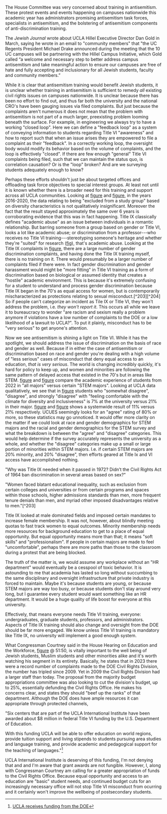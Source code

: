 
The House Committee was very concerned about training in antisemitism. These protest events and events happening on campuses nationwide this academic year has administrators promising antisemitism task forces, specialists in antisemitism, 
and the bolstering of antisemitism components of anti-discrimination training. 

The *Jewish Journal* wrote about UCLA Hillel Executive Director Dan Gold in March, saying he wrote in an email to "community members" that "the UC Regents President Michael Drake announced during the meeting that the 10 UC campuses will be 
partnering with the Hillel Campus Initiative, which Gold called “a welcome and necessary step to better address campus antisemitism and take meaningful action to ensure our campuses are free of hate and fully accepting and inclusionary
for all Jewish students, faculty and community members.”

While it is clear that antisemitism training would benefit Jewish students, it is unclear whether training in antisemitism is sufficient to remedy *all* existing civil rights issues on campuses nationwide. It is unclear because there has been 
no effort to find out, and thus far both the university and the national CRO's have been gauging issues via filed complaints. But just because the complaints aren't numerous it does not mean that the problem with antisemitism is not part of 
a much larger, preexisting problem looming beneath the surface. For example, in engineering we always try to have a working "closed loop". Here we can define a "feedback loop" as a system of conveying information to students regarding Title VI 
"awareness" and how to report such that when an issue arises they are empowered to file a complaint as their "feedback". In a correctly working loop, the oversight body would modify its behavior based on the volume of complaints, and the 
loop is effectively "closed". If there are few enough "general" Title VI complaints being filed, such that we can maintain the status quo, is correlation causation? Or is the "loop" broken? And are we surveying students adequately enough to know?

Perhaps these efforts shouldn't just be about targeted offices and offloading task force objectives to special interest groups. At least not until it is known whether there is a broader need for this training and support across all UCLA communities. 
Looking at [figure](##fig:ucues-ucla-site-1) and [figure](##fig:ucues-ucla-site-2), in the years 2016-2020, the data relating to being "excluded from a study group" based on diversity characteristics is not qualitatively insignificant. Moreover the 
fact that the result stayed approximately the same over 6 years is corroborating evidence that this was in fact happening. Title IX classically defines "academic abuse" as an issue between individuals in a romantic relationship. 
But barring someone from a group based on gender or Title VI, looks a lot like academic abuse; or discrimination from a professor---who receives no Title VI training---stereotyping someone's heritage and whether 
they're "suited" for research ([fig](##fig:reddit-black-bruins-2)), that's academic abuse. Looking at the Title IX complaints in [figure](##fig:dpo-investigations-title-ix), there are a large number of gender discrimination complaints, 
and having done the Title IX training myself, there is no training on it. There would presumably be a larger number of complaints filed if there were. In fact gender discrimination and gender harassment would might be 
"more fitting" in Title VI training as a form of discrimination based on biological or assumed identity that creates a "hostile" academic environment. This is because it's extremely confusing for a student to understand and process gender 
discrimination because Title IX began in the 70's as equal access for women, but is contemporarily mischaracterized as protections relating to sexual misconduct.[^203][^204] So if people can't categorize an incident as Tile IX or Title VI, 
they won't address the problem, i.e. *they won't report it*. This occurs all while we leave it to bureaucracy to wonder "are racism and sexism really a problem anymore if violations have a low number of complaints to the DOE or a low 
likelihood of a lawsuit to UCLA?". To put it plainly, misconduct has to be "very serious" to get anyone's attention. 

Now we see antisemitism is shining a light on Title VI. While it has the spotlight, we should address the issue of discrimination on the basis of race and gender as well. Because if in either the case of antisemitism or discrimination 
based on race and gender you're dealing with a high volume of "less serious" cases of misconduct that deny equal access to an education, *that is very serious*. The world is changing incredibly quickly, it's hard for policy to keep up, 
and women and minorities are following the same pattern of delayed access that existed in the 70's but in areas like STEM. [figure](##fig:ucues-ucla-all-2022) and [figure](##fig:ucues-ucla-both-2022) compare the academic experience of students 
from 2022 in "all majors" versus certain "STEM majors". Looking at UCLA data qualitatively, we see that in [figure](##fig:ucues-ucla-both-2022) students who "somewhat disagree", "disagree", and strongly "disagree" with "feeling comfortable with 
the climate for diversity and inclusiveness" is 7% at the university versus 21% in their major. [figure](##fig:ucues-uc-all-2022) and [figure](##fig:ucues-uc-both-2022) shows a systemwide result of 11% versus 21% respectively. UCUES seemingly
looks for an "agree" rating of 80% or more, so these statistics may go unnoticed. It would offer more clarity on the matter if we could look at race and gender demographics for STEM majors and the racial and gender demographics for the STEM
survey and what the breakdown is between the "agree" and "disagree" categories. This would help determine if the survey accurately represents the university as a whole, and whether the "disagree" categories make up a small or large portion 
of minorities within STEM majors. I.e. if certain STEM majors are 20% minority, and 20% "disagree", then efforts geared at Title Ix and VI access have accomplished nothing. 

"Why was Title IX needed when it passed in 1972? Didn’t the Civil Rights Act of 1964 ban discrimination in several areas based on sex?"

"Women faced blatant educational inequality, such as exclusion from certain colleges and universities or from certain programs and spaces within those schools, higher admissions standards than men, more frequent tenure denials than men, 
and myriad other imposed disadvantages relative to men."[^203]

Title IX looked at male dominated fields and imposed certain mandates to increase female membership. It was not, however, about blindly meeting quotas to fast track women to equal outcomes. Minority membership needs more resources for 
background education to get to a place of equal opportunity. But equal opportunity means more than that; it means "soft skills" and "professionalism". If people in certain majors are made to feel "uncomfortable", 
perhaps there are more paths than those to the classroom during a protest that are being blocked.

The truth of the matter is, we would assume any workplace without an "HR department" would eventually be a cesspool of toxic behavior. It is astounding to me that academia has lasted so long without succumbing to the same disciplinary and 
oversight infrastructure that private industry is forced to maintain. Maybe it's because students are young, or because STEM majors are way too busy, or because students don't stay around very long, but I guarantee every student would 
want something like an HR department. It would be a huge quality of life boost for everyone at this university. 

Effectively, that means everyone needs Title VI training, everyone: undergraduates, graduate students, professors, and administrators. Aspects of Title IX training should also change and oversight from the DOE should be far more engaged. We 
know unless Title VI training is mandatory like Title IX, no university will implement a good enough system.

What Congressman Courtney said in the House Hearing on Education and the Workforce, [figure](##fig:congressional-hearing) @ 51:50, is vitally important to the well being of Jewish students, Muslim students and other minorities alike 
and it's worth watching his segment in its entirety. Basically, he states that in 2023 there were a record number of complaints made to the DOE Civil Rights Division, the number has tripled since 2009. Yet in 2009 the Civil Rights Division
had a larger staff than today. The proposal from the majority budget appropriations committee was also looking to cut the division's budget, up to 25%, essentially defunding the Civil Rights Office. He makes his concerns clear, and 
states they should "beef up the ranks" of that department. Although the DOE does have ample resources it can appropriate through protected channels,

"Six centers that are part of the UCLA International Institute have been awarded about $8 million in federal Title VI funding by the U.S. Department of Education.

With this funding UCLA will be able to offer education on world regions, provide tuition support and living stipends to students pursuing area studies and language training, and provide academic and pedagogical 
support for the teaching of languages."[^300] 

UCLA International Institute is deserving of this funding, I'm not denying that and and I'm aware that grant awards are not fungible. However, I, along with Congressman Courtney am calling for a 
greater appropriation of funds to the Civil Rights Office. Because equal opportunity and access to an education are "basic" student needs, and continued budget cuts 
for an increasingly necessary office will not stop Title VI misconduct from ocurring and it certainly won't improve the wellbeing of postsecondary students. 

[^300]:[UCLA receives funding from the DOE](https://newsroom.ucla.edu/releases/international-institute-receives-8-million-title-6-federal-funding)



